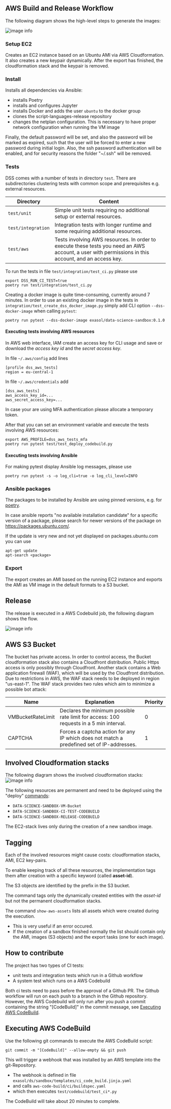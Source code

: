 ## AWS Build and Release Workflow

The following diagram shows the high-level steps to generate the images:

![image info](./img/create-vm-overview.drawio.png)

### Setup EC2

Creates an EC2 instance based on an Ubuntu AMI via AWS Cloudformation. It also creates a new keypair dynamically.
After the export has finished, the cloudformation stack and the keypair is removed.

### Install

Installs all dependencies via Ansible:
* installs Poetry
* installs and configures Jupyter
* installs Docker and adds the user `ubuntu` to the docker group
* clones the script-languages-release repository
* changes the netplan configuration. This is necessary to have proper network configuration when running the VM image

Finally, the default password will be set, and also the password will be marked as expired, such that the user will be forced to enter a new password during initial login.
Also, the ssh password authentication will be enabled, and for security reasons the folder "~/.ssh" will be removed.

### Tests

DSS comes with a number of tests in directory `test`.
There are subdirectories clustering tests with common scope and prerequisites e.g. external resources.

| Directory           | Content |
|---------------------|---------|
| `test/unit`         | Simple unit tests requiring no additional setup or external resources. |
| `test/integration`  | Integration tests with longer runtime and some requiring additional resources. |
| `test/aws`          | Tests involving AWS resources.  In order to execute these tests you need an AWS account, a user with permissions in this account, and an access key. |

To run the tests in file `test/integration/test_ci.py` please use
```shell
export DSS_RUN_CI_TEST=true
poetry run test/integration/test_ci.py
```

Creating a docker image is quite time-consuming, currently around 7 minutes. In order to use an existing docker image in the tests in `integration/test_create_dss_docker_image.py` simply add CLI option `--dss-docker-image` when calling `pytest`:

```shell
poetry run pytest --dss-docker-image exasol/data-science-sandbox:0.1.0
```

#### Executing tests involving AWS resources

In AWS web interface, IAM create an access key for CLI usage and save or download the *access key id* and the *secret access key*.

In file `~/.aws/config` add lines
```
[profile dss_aws_tests]
region = eu-central-1
```

In file `~/.aws/credentials` add
```
[dss_aws_tests]
aws_access_key_id=...
aws_secret_access_key=...
```

In case your are using MFA authentication please allocate a temporary token.

After that you can set an environment variable and execute the tests involving AWS resources:

```shell
export AWS_PROFILE=dss_aws_tests_mfa
poetry run pytest test/test_deploy_codebuild.py
```

#### Executing tests involving Ansible

For making pytest display Ansible log messages, please use

```shell
poetry run pytest -s -o log_cli=true -o log_cli_level=INFO
```

### Ansible packages

The packages to be installed by Ansible are using pinned versions, e.g. for [poetry](../../exasol/ds/sandbox/runtime/ansible/roles/poetry/defaults/main.yml).

In case ansible reports "no available installation candidate" for a specific version of a package, please search for newer versions of the package on https://packages.ubuntu.com/.

If the update is very new and not yet displayed on packages.ubuntu.com you can use

```shell
apt-get update
apt-search <package>
```

### Export

The export creates an AMI based on the running EC2 instance and exports the AMI as VM image in the default formats to a S3 bucket.

## Release

The release is executed in a AWS Codebuild job, the following diagram shows the flow.

![image info](./img/create-vm-release.drawio.png)

## AWS S3 Bucket

The bucket has private access. In order to control access, the Bucket cloudformation stack also contains a Cloudfront distribution. Public Https access is only possibly through Cloudfront. Another stack contains a Web application firewall (WAF), which will be used by the Cloudfront distribution. Due to restrictions in AWS, the WAF stack needs to be deployed in region "us-east-1". The WAF stack provides two rules which aim to minimize a possible bot attack:

| Name                 | Explanation                                                                               | Priority |
|----------------------|-------------------------------------------------------------------------------------------|----------|
| VMBucketRateLimit    | Declares the minimum possible rate limit for access: 100 requests in a 5 min interval.    | 0        |
| CAPTCHA              | Forces a captcha action for any IP which does not match a predefined set of IP-addresses. | 1        |

## Involved Cloudformation stacks

The following diagram shows the involved cloudformation stacks:
![image info](./img/cloudformation-stacks.drawio.png)

The following resources are permanent and need to be deployed using the "deploy" [commands](#deployment-commands):
* `DATA-SCIENCE-SANDBOX-VM-Bucket`
* `DATA-SCIENCE-SANDBOX-CI-TEST-CODEBUILD`
* `DATA-SCIENCE-SANDBOX-RELEASE-CODEBUILD`

The EC2-stack lives only during the creation of a new sandbox image.

## Tagging

Each of the involved resources might cause costs: cloudformation stacks, AMI, EC2 key-pairs.

To enable keeping track of all these resources, the implementation tags them after creation with a specific keyword (called __asset-id__).

The S3 objects are identified by the prefix in the S3 bucket.

The command tags only the dynamically created entities with the *asset-id* but not the permanent cloudformation stacks.

The command `show-aws-assets` lists all assets which were created during the execution.
* This is very useful if an error occured.
* If the creation of a sandbox finished normally the list should contain only the AMI, images (S3 objects) and the export tasks (one for each image).

## How to contribute

The project has two types of CI tests:
* unit tests and integration tests which run in a Github workflow
* A system test which runs on a AWS Codebuild

Both ci tests need to pass before the approval of a Github PR.
The Github workflow will run on each push to a branch in the Github repository. However, the AWS Codebuild will only run after you push a commit containing the string "[CodeBuild]" in the commit message, see [Executing AWS CodeBuild](#executing-aws-codebuild).

## Executing AWS CodeBuild

Use the following git commands to execute the AWS CodeBuild script:
```shell
git commit -m "[CodeBuild]" --allow-empty && git push
```

This will trigger a webhook that was installed by an AWS template into the git-Repository.
* The webhook is defined in file `exasol/ds/sandbox/templates/ci_code_build.jinja.yaml`
* and calls `aws-code-build/ci/buildspec.yaml`
* which then executes `test/codebuild/test_ci*.py`

The CodeBuild will take about 20 minutes to complete.
